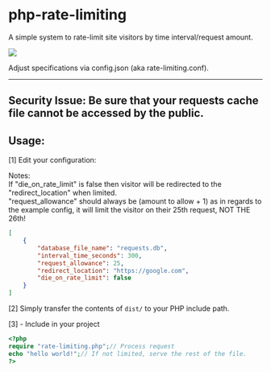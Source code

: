 # php-rate-limiting
A simple system to rate-limit site visitors by time interval/request amount.

![](https://pbs.twimg.com/profile_images/664136112353492992/Xr4FwuAE_400x400.png)

Adjust specifications via config.json (aka rate-limiting.conf).

-------
Security Issue:
Be sure that your requests cache file cannot be accessed by the public.
-------

## Usage:

[1] Edit your configuration:

Notes:
<br/>
If "die_on_rate_limit" is false then visitor will be redirected to the "redirect_location" when limited. 
<br/>
"request_allowance" should always be (amount to allow + 1) as in regards to the example config, it will limit the visitor on their 25th request, NOT THE 26th!

```json
[
    {
        "database_file_name": "requests.db",
        "interval_time_seconds": 300,
        "request_allowance": 25,
        "redirect_location": "https://google.com",
        "die_on_rate_limit": false 
    }
]
```
[2] Simply transfer the contents of `dist/` to your PHP include path.

[3] - Include in your project
```php
<?php
require "rate-limiting.php";// Process request
echo "hello world!";// If not limited, serve the rest of the file.
?>
```
